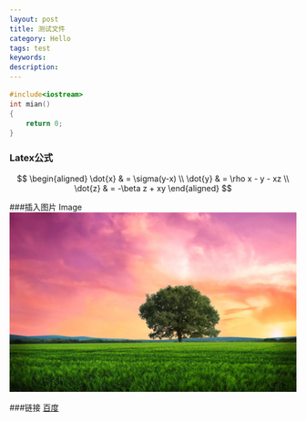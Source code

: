 ```yaml
---
layout: post
title: 测试文件
category: Hello
tags: test
keywords: 
description: 
---
```


```c++
#include<iostream>
int mian()
{
    return 0;
}
```

### Latex公式
$$
\begin{aligned}
\dot{x} & = \sigma(y-x) \\
\dot{y} & = \rho x - y - xz \\
\dot{z} & = -\beta z + xy
\end{aligned}
$$

###插入图片
Image![Alt text](/public/img/dog.jpg)

###链接
[百度](http://www.baidu.com/)
